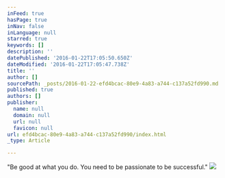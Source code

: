 ```yaml
---
inFeed: true
hasPage: true
inNav: false
inLanguage: null
starred: true
keywords: []
description: ''
datePublished: '2016-01-22T17:05:50.650Z'
dateModified: '2016-01-22T17:05:47.738Z'
title: ''
author: []
sourcePath: _posts/2016-01-22-efd4bcac-80e9-4a83-a744-c137a52fd990.md
published: true
authors: []
publisher:
  name: null
  domain: null
  url: null
  favicon: null
url: efd4bcac-80e9-4a83-a744-c137a52fd990/index.html
_type: Article

---
```

"Be good at what you do. You need to be passionate to be successful."
![](https://s3-us-west-2.amazonaws.com/the-grid-img/p/e847cc8f00af74b6af81d67a7a9085186b12d9a6.jpg)